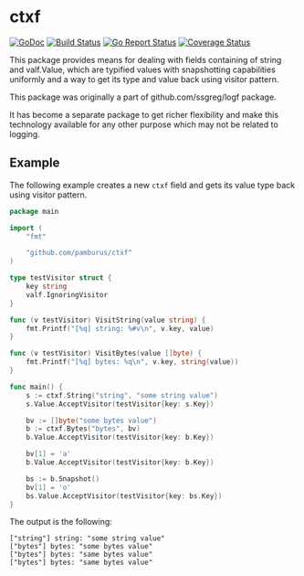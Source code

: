 # ctxf

[![GoDoc](https://godoc.org/github.com/pamburus/ctxf?status.svg)](https://godoc.org/github.com/pamburus/ctxf)
[![Build Status](https://travis-ci.org/pamburus/ctxf.svg?branch=master)](https://travis-ci.org/pamburus/ctxf)
[![Go Report Status](https://goreportcard.com/badge/github.com/pamburus/ctxf)](https://goreportcard.com/report/github.com/pamburus/ctxf)
[![Coverage Status](https://coveralls.io/repos/github/pamburus/ctxf/badge.svg?branch=master&service=github)](https://coveralls.io/github/pamburus/ctxf?branch=master)

This package provides means for dealing with fields containing of string and valf.Value, which are typified values with snapshotting capabilities uniformly and a way to get its type and value back using visitor pattern.

This package was originally a part of github.com/ssgreg/logf package.

It has become a separate package to get richer flexibility and make this technology available for any other purpose which may not be related to logging.

## Example

The following example creates a new `ctxf` field and gets its value type back using visitor pattern.

```go
package main

import (
	"fmt"

	"github.com/pamburus/ctxf"
)

type testVisitor struct {
    key string
	valf.IgnoringVisitor
}

func (v testVisitor) VisitString(value string) {
	fmt.Printf("[%q] string: %#v\n", v.key, value)
}

func (v testVisitor) VisitBytes(value []byte) {
	fmt.Printf("[%q] bytes: %q\n", v.key, string(value))
}

func main() {
	s := ctxf.String("string", "some string value")
	s.Value.AcceptVisitor(testVisitor{key: s.Key})

	bv := []byte("some bytes value")
	b := ctxf.Bytes("bytes", bv)
	b.Value.AcceptVisitor(testVisitor{key: b.Key})

	bv[1] = 'a'
	b.Value.AcceptVisitor(testVisitor{key: b.Key})

	bs := b.Snapshot()
	bv[1] = 'o'
	bs.Value.AcceptVisitor(testVisitor{key: bs.Key})
}
```

The output is the following:

```
["string"] string: "some string value"
["bytes"] bytes: "some bytes value"
["bytes"] bytes: "same bytes value"
["bytes"] bytes: "same bytes value"
```

